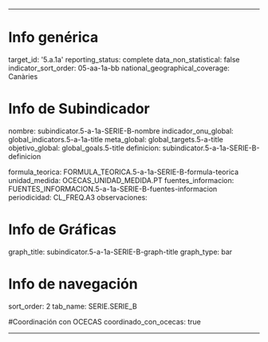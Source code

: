 ---

# Info genérica
target_id: '5.a.1a'
reporting_status: complete
data_non_statistical: false
indicator_sort_order: 05-aa-1a-bb
national_geographical_coverage: Canàries

# Info de Subindicador
nombre: subindicator.5-a-1a-SERIE-B-nombre
indicador_onu_global: global_indicators.5-a-1a-title
meta_global: global_targets.5-a-title
objetivo_global: global_goals.5-title
definicion: subindicator.5-a-1a-SERIE-B-definicion

formula_teorica: FORMULA_TEORICA.5-a-1a-SERIE-B-formula-teorica
unidad_medida: OCECAS_UNIDAD_MEDIDA.PT
fuentes_informacion: FUENTES_INFORMACION.5-a-1a-SERIE-B-fuentes-informacion
periodicidad: CL_FREQ.A3
observaciones:

# Info de Gráficas
graph_title: subindicator.5-a-1a-SERIE-B-graph-title
graph_type: bar

# Info de navegación
sort_order: 2
tab_name: SERIE.SERIE_B

#Coordinación con OCECAS
coordinado_con_ocecas: true

---